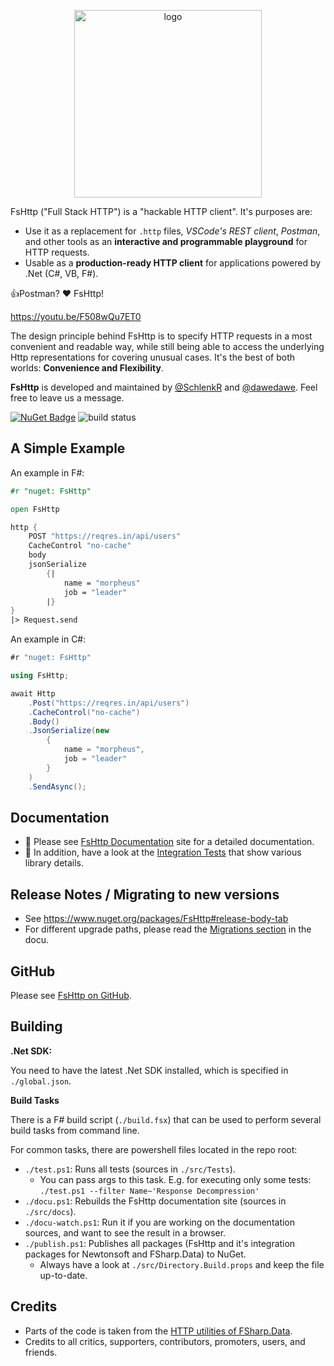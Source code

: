 <p align="center">
    <img src='https://raw.githubusercontent.com/fsprojects/FsHttp/master/docs/img/logo_big.png' alt='logo' width='300' />
</p>

FsHttp ("Full Stack HTTP") is a "hackable HTTP client". It's purposes are:

* Use it as a replacement for `.http` files, *VSCode's REST client*, *Postman*, and other tools as an **interactive and programmable playground** for HTTP requests.
* Usable as a **production-ready HTTP client** for applications powered by .Net (C#, VB, F#).

👍Postman? ❤️ FsHttp!

https://youtu.be/F508wQu7ET0

The design principle behind FsHttp is to specify HTTP requests in a most convenient and readable way, while still being able to access the underlying Http representations for covering unusual cases. It's the best of both worlds: **Convenience and Flexibility**.

**FsHttp** is developed and maintained by [@SchlenkR](https://github.com/schlenkr) and [@dawedawe](https://github.com/dawedawe). Feel free to leave us a message.

[![NuGet Badge](http://img.shields.io/nuget/v/FsHttp.svg?style=flat)](https://www.nuget.org/packages/FsHttp) ![build status](https://github.com/fsprojects/FsHttp/actions/workflows/push-master_pull-request.yml/badge.svg?event=push)


A Simple Example
----------------

An example in F#:

```fsharp
#r "nuget: FsHttp"

open FsHttp

http {
    POST "https://reqres.in/api/users"
    CacheControl "no-cache"
    body
    jsonSerialize
        {|
            name = "morpheus"
            job = "leader"
        |}
}
|> Request.send
```

An example in C#:

```csharp
#r "nuget: FsHttp"

using FsHttp;

await Http
    .Post("https://reqres.in/api/users")
    .CacheControl("no-cache")
    .Body()
    .JsonSerialize(new
        {
            name = "morpheus",
            job = "leader"
        }
    )
    .SendAsync();
```


Documentation
-------------

* 📖 Please see [FsHttp Documentation](https://fsprojects.github.io/FsHttp) site for a detailed documentation.
* 🧪 In addition, have a look at the [Integration Tests](https://github.com/fsprojects/FsHttp/tree/master/src/Tests) that show various library details.


Release Notes / Migrating to new versions
---

* See https://www.nuget.org/packages/FsHttp#release-body-tab
* For different upgrade paths, please read the [Migrations section](https://schlenkr.github.io/FsHttp/Migrations.html) in the docu.


GitHub
-------------

Please see [FsHttp on GitHub](https://github.com/fsprojects/FsHttp).


Building
--------

**.Net SDK:**

You need to have the latest .Net SDK installed, which is specified in `./global.json`.

**Build Tasks**

There is a F# build script (`./build.fsx`) that can be used to perform several build tasks from command line.

For common tasks, there are powershell files located in the repo root:

* `./test.ps1`: Runs all tests (sources in `./src/Tests`).
  * You can pass args to this task. E.g. for executing only some tests:
    `./test.ps1 --filter Name~'Response Decompression'`
* `./docu.ps1`: Rebuilds the FsHttp documentation site (sources in `./src/docs`).
* `./docu-watch.ps1`: Run it if you are working on the documentation sources, and want to see the result in a browser.
* `./publish.ps1`: Publishes all packages (FsHttp and it's integration packages for Newtonsoft and FSharp.Data) to NuGet.
  * Always have a look at `./src/Directory.Build.props` and keep the file up-to-date.


Credits
-------

* Parts of the code is taken from the [HTTP utilities of FSharp.Data](https://schlenkr.github.io/FSharp.Data/library/Http.html).
* Credits to all critics, supporters, contributors, promoters, users, and friends.
